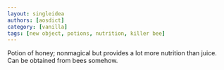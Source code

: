 ```yaml
---
layout: singleidea
authors: [aosdict]
category: [vanilla]
tags: [new object, potions, nutrition, killer bee]
---
```

Potion of honey; nonmagical but provides a lot more nutrition than juice. Can be obtained from bees somehow.
